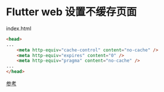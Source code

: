 # Flutter web 设置不缓存页面

index.html
```html
<head>
...
    <meta http-equiv="cache-control" content="no-cache" />
    <meta http-equiv="expires" content="0" />
    <meta http-equiv="pragma" content="no-cache" />
...
</head>
```

[参考](https://stackoverflow.com/questions/72363997/force-cache-refresh-on-flutter-v3-0-1-web/74124477#74124477)